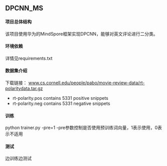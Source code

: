 ## DPCNN_MS
#### 项目总体结构
该项目使用华为的MindSpore框架实现DPCNN，能够对英文评论进行二分类。

#### 环境依赖
详情见requirements.txt

#### 数据集介绍
下载链接：
www.cs.cornell.edu/people/pabo/movie-review-data/rt-polaritydata.tar.gz
  * rt-polarity.pos contains 5331 positive snippets
  * rt-polarity.neg contains 5331 negative snippets


#### 训练
python trainer.py -pre=1
-pre参数控制是否使用预训练词向量，1表示使用，0表示不适用

#### 测试
边训练边测试





